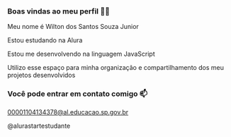 ### Boas vindas ao meu perfil 💙💙

Meu nome é Wilton dos Santos Souza Junior

Estou estudando na Alura

Estou me desenvolvendo na linguagem JavaScript

Utilizo esse espaço para minha organização e compartilhamento dos meu projetos desenvolvidos

### Você pode entrar em contato comigo 📫

00001104134378@al.educacao.sp.gov.br

@alurastartestudante
